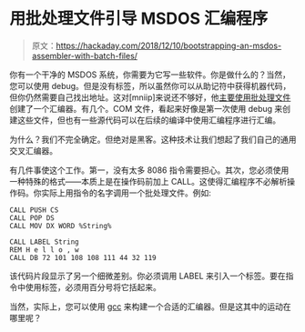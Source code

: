 # 用批处理文件引导 MSDOS 汇编程序

> 原文：<https://hackaday.com/2018/12/10/bootstrapping-an-msdos-assembler-with-batch-files/>

你有一个干净的 MSDOS 系统，你需要为它写一些软件。你是做什么的？当然，您可以使用 debug。但是没有标签，所以虽然你可以从助记符中获得机器代码，但你仍然需要自己找出地址。这对[mniip]来说还不够好，他[主要使用批处理文件](https://github.com/mniip/BOOTSTRA)创建了一个汇编器。有几个。COM 文件，看起来好像是第一次使用 debug 来创建这些文件，但也有一些源代码可以在后续的编译中使用汇编程序进行汇编。

为什么？我们不完全确定。但绝对是黑客。这种技术让我们想起了我们自己的通用交叉汇编器。

有几件事使这个工作。第一，没有太多 8086 指令需要担心。其次，您必须使用一种特殊的格式——本质上是在操作码前加上 CALL。这使得汇编程序不必解析操作码。你实际上用指令的名字调用一个批处理文件。例如:

```
CALL PUSH CS
CALL POP DS
CALL MOV DX WORD %String%

CALL LABEL String
REM H e l l o , w
CALL DB 72 101 108 108 111 44 32 119
```

该代码片段显示了另一个细微差别。你必须调用 LABEL 来引入一个标签。要在指令中使用标签，必须用百分号将它括起来。

当然，实际上，您可以使用 [gcc](https://hackaday.com/2018/05/14/msdos-development-with-gcc/) 来构建一个合适的汇编器。但是这其中的运动在哪里呢？